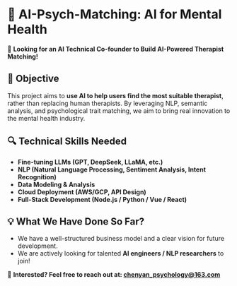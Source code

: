 # 🤖 AI-Psych-Matching: AI for Mental Health  

🚀 **Looking for an AI Technical Co-founder to Build AI-Powered Therapist Matching!**  

## 🧠 **Objective**  
This project aims to **use AI to help users find the most suitable therapist**, rather than replacing human therapists. By leveraging NLP, semantic analysis, and psychological trait matching, we aim to bring real innovation to the mental health industry.

## 🔍 **Technical Skills Needed**  
- **Fine-tuning LLMs (GPT, DeepSeek, LLaMA, etc.)**  
- **NLP (Natural Language Processing, Sentiment Analysis, Intent Recognition)**  
- **Data Modeling & Analysis**  
- **Cloud Deployment (AWS/GCP, API Design)**  
- **Full-Stack Development (Node.js / Python / Vue / React)**  

## 💡 **What We Have Done So Far?**  
- We have a well-structured business model and a clear vision for future development.  
- We are actively looking for talented **AI engineers / NLP researchers** to join!  

📩 **Interested? Feel free to reach out at: chenyan_psychology@163.com**  
